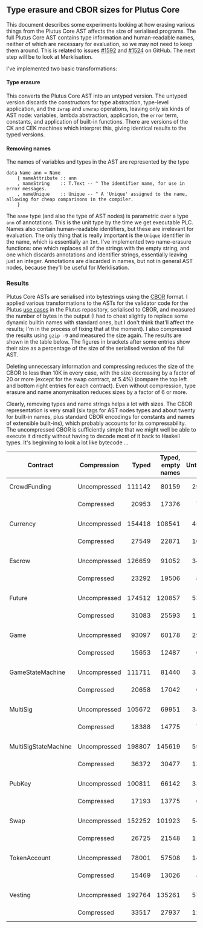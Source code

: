 ## Type erasure and CBOR sizes for Plutus Core

This document describes some experiments looking at how erasing
various things from the Plutus Core AST affects the size of serialised
programs.  The full Plutus Core AST contains type information and
human-readable names, neither of which are necessary for evaluation,
so we may not need to keep them around.  This is related to issues
[#1592](https://github.com/input-output-hk/plutus/issues/1592) and
[#1524](https://github.com/input-output-hk/plutus/issues/1524) on
GitHub.  The next step will be to look at Merklisation.

I've implemented two basic transformations:

#### Type erasure

This converts the Plutus Core AST into an untyped version.  The
untyped version discards the constructors for type abstraction,
type-level application, and the `iwrap` and `unwrap` operations,
leaving only six kinds of AST node: variables, lambda abstraction,
application, the `error` term, constants, and application of built-in
functions.  There are versions of the CK and CEK machines which
interpret this, giving identical results to the typed versions.

#### Removing names
The names of variables and types in the AST are represented by the type

```
data Name ann = Name
    { nameAttribute :: ann
    , nameString    :: T.Text -- ^ The identifier name, for use in error messages.
    , nameUnique    :: Unique -- ^ A 'Unique' assigned to the name, allowing for cheap comparisons in the compiler.
    }
```

The `name` type (and also the type of AST nodes) is parametric over a
type `ann` of annotations.  This is the unit type by the time we get
executable PLC.  Names also contain human-readable identifiers, but
these are irrelevant for evaluation.  The only thing that is really
important is the `Unique` identifier in the name, which is essentially
an `Int`.  I've implemented two name-erasure functions: one which
replaces all of the strings with the empty string, and one which
discards annotations and identifier strings, essentially leaving just
an integer.  Annotations are discarded in names, but not in general
AST nodes, because they'll be useful for Merklisation.

### Results

Plutus Core ASTs are serialised into bytestrings using the
[CBOR](http://hackage.haskell.org/package/serialise) format.  I
applied various transformations to the ASTs for the validator code for
the Plutus [use
cases](https://github.com/input-output-hk/plutus/tree/master/plutus-use-cases)
in the Plutus repository, serialised to CBOR, and measured the number
of bytes in the output (I had to cheat slightly to replace some dynamic
builtin names with standard ones, but I don't think that'll affect the
results; I'm in the process of fixing that at the moment).  I also
compressed the results using `gzip -9` and measured the size again.
The results are shown in the table below.  The figures in brackets
after some entries show their size as a percentage of the size of the
serialised version of the full AST.

Deleting unnecessary information and compressing reduces the size of
the CBOR to less than 10K in every case, with the size decreasing by a
factor of 20 or more (except for the swap contract, at 5.4%) (compare
the top left and bottom right entries for each contract).  Even
without compression, type erasure and name anonymisation reduces sizes
by a factor of 6 or more.


Clearly, removing types and name strings helps a lot with sizes.  The
CBOR representation is very small (six tags for AST nodes types and
about twenty for built-in names, plus standard CBOR encodings for
constants and names of extensible built-ins), which probably accounts
for its compressability.  The uncompressed CBOR is sufficiently simple
that we might well be able to execute it directly without having to
decode most of it back to Haskell types.  It's beginning to look a lot
like bytecode ...


| Contract | Compression | Typed | Typed, empty names | Untyped | Untyped, empty names | Untyped, no names |
| --- | --- | ---: | ---: |---: | ---: | ---: |
| CrowdFunding | Uncompressed | 111142 | 80159 | 29056 | 18990 | 14356 (12.9%)|
|              | Compressed   | 20953  | 17376 | 7283  | 5208  | 5079 (4.6%) |
| | | | || | |
| Currency | Uncompressed | 154418 | 108541 |45217 | 27716 | 21020 (13.6%) |
|              | Compressed   | 27549  | 22871 | 10028 | 7391 | 7210 (4.7%)|
| | | | || | |
| Escrow | Uncompressed | 126659 | 91052 |34880 | 22653 | 17181 (13.6%) |
|              | Compressed   | 23292  | 19506 | 8196 | 5973 | 5820 (4.6%)|
| | | | || | |
| Future | Uncompressed | 174512 | 120857 |53726 | 32461 | 24483 (14.0%) |
|              | Compressed   | 31083  | 25593 | 11945 | 8772 | 8551 (4.9%)|
| | | | || | |
| Game | Uncompressed | 93097 | 60178 |29973 | 16700 | 12466 (13.4%)|
|              | Compressed   | 15653  | 12487 | 6156 | 4301 | 4181 (4.5%)|
| | | | || | |
| GameStateMachine | Uncompressed | 111711 | 81440 |31298 | 21477 | 16899 (15.1%) |
|              | Compressed   | 20658  | 17042 | 6979 | 4938 | 4827 (4.3%) |
| | | | || | |
| MultiSig | Uncompressed | 105672 | 69951 |34650 | 20058 | 15110 (14.3%)|
|              | Compressed   | 18388  | 14775 | 7416 | 5220 | 5083 (4.8%)|
| | | | || | |
| MultiSigStateMachine | Uncompressed | 198807 | 145619 |59359 | 39226 | 30504 (15.3%)|
|              | Compressed   | 36372  | 30477 | 13063 | 9620 | 9413 (4.7%)|
| | | | || | |
| PubKey | Uncompressed | 100811 | 66142 |33117 | 18960 | 14254 (14.1%)|
|              | Compressed   | 17193  | 13775 | 6913 | 4887 | 4758 (4.7%)|
| | | | || | |
| Swap | Uncompressed | 152252 | 101923 |54848 | 32442 | 24604 (16.2%)|
|              | Compressed   | 26725  | 21548 | 11782 | 8495 | 8268 (5.4%) |
| | | | || | |
| TokenAccount | Uncompressed | 78001 | 57508 |14164 | 9603 | 7189 (9.2%)|
|              | Compressed   | 15469  | 13026 | 4324 | 2905 | 2833 (3.6%) |
| | | | || | |
| Vesting | Uncompressed | 192764 | 135261 |57402 | 35105 | 26489 (13.7%) |
|              | Compressed   | 33517  | 27937 | 12413 | 9335 |  9100 (4.7%) |